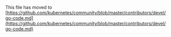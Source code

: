 This file has moved to [https://github.com/kubernetes/community/blob/master/contributors/devel/go-code.md](https://github.com/kubernetes/community/blob/master/contributors/devel/go-code.md)

